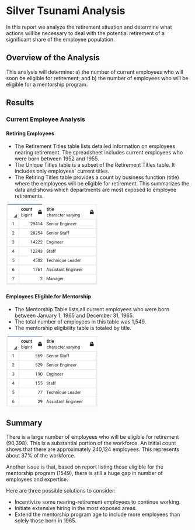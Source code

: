 # Silver Tsunami Analysis
In this report we analyze the retirement situation and determine what actions will be necessary to deal with the potential retirement of a significant share of the employee population.

## Overview of the Analysis
This analysis will determine:
a) the number of current employees who will soon be eligible for retirement, and
b) the number of employees who will be eligible for a mentorship program.

## Results
### Current Employee Analysis

#### Retiring Employees
* The Retirement Titles table lists detailed information on employees nearing retirement. The spreadsheet includes current employees who were born between 1952 and 1955.
* The Unique Titles table is a subset of the Retirement Titles table. It includes only employees' current titles.
* The Retiring Titles table provides a count by business function (title) where the employees will be eligible for retirement. This summarizes the data and shows which departments are most exposed to employee retirements.

![Retiring Titles Count](https://github.com/flowersmichael/Pewlett-Hackard-Analysis/blob/main/Retirees%20by%20Title%20Count.png)

#### Employees Eligible for Mentorship
* The Mentorship Table lists all current employees who were born between January 1, 1965 and December 31, 1965.
* The total number of employees in this table was 1,549.
* The mentorship eligibility table is totaled by title.

![Mentor Titles Count](https://github.com/flowersmichael/Pewlett-Hackard-Analysis/blob/main/Mentors%20by%20Title%20Count.png)


## Summary
There is a large number of employees who will be eligible for retirement (90,398). This is a substantial portion of the workforce. An initial count shows
that there are approximately 240,124 employees. This represents about 37% of the workforce.

Another issue is that, based on report listing those eligible for the mentorship program (1549), there is still a huge gap in number of employees and expertise.

Here are three possible solutions to consider:
* Incentivize some nearing-retirement employees to continue working.
* Initiate extensive hiring in the most exposed areas.
* Extend the mentorship program age to include more employees than solely those born in 1965.
